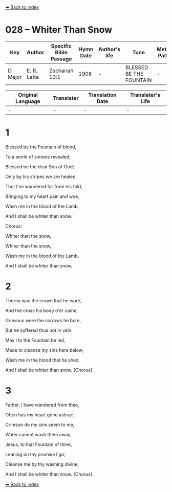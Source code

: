 [⬅️ Back to index](../README.md)

# 028 – Whiter Than Snow

Key | Author   | Specific Bible Passage     |Hymn Date |Author's life |Tune |Metrical Pattern   |Composer/Source
-- | --------- | ---------------------------|----------|--------------|-----|-------------------|-------------  
D Major |E. R. Latta |Zechariah 13:1 |1908 |- |BLESSED BE THE FOUNTAIN |- |H. S. Perkins

Original Language | Translater | Translation Date   | Translater's Life  
----------------- | --------- | --------------------|-------------     
\- |- |- |-




# 1

Blessed be the Fountain of blood,

To a world of sinners revealed;

Blessed be the dear Son of God;

Only by his stripes we are healed.

Tho' I've wandered far from his fold,

Bringing to my heart pain and woe,

Wash me in the blood of the Lamb,

And I shall be whiter than snow.



Chorus:

Whiter than the snow,

Whiter than the snow,

Wash me in the blood of the Lamb,

And I shall be whiter than snow.



# 2

Thorny was the crown that he wore,

And the cross his body o'er came;

Grievous were the sorrows he bore,

But he suffered thus not in vain.

May I to the Fountain be led,

Made to cleanse my sins here below;

Wash me in the blood that he shed,

And I shall be whiter than snow.  [Chorus]



# 3

Father, I have wandered from thee,

Often has my heart gone astray:

Crimson do my sins seem to me,

Water cannot wash them away.

Jesus, to that Fountain of thine,

Leaning on thy promise I go;

Cleanse me by thy washing divine,

And I shall be whiter than snow.  [Chorus]

[⬅️ Back to index](../README.md)

